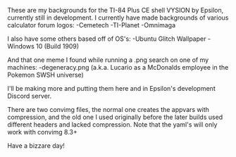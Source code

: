 These are my backgrounds for the TI-84 Plus CE shell VYSION by Epsilon, currently still
in development. I currently have made backgrounds of various calculator forum logos:
-Cemetech
-TI-Planet
-Omnimaga

I also have some others based off of OS's:
-Ubuntu Glitch Wallpaper
-Windows 10 (Build 1909)

And that one meme I found while running a .png search on one of my machines:
-degeneracy.png (a.k.a. Lucario as a McDonalds employee in the Pokemon SWSH universe)

I'll be making more and putting them here and in Epsilon's development Discord server.

There are two convimg files, the normal one creates the appvars with compression, and
the old one I used originally before the later builds used different headers and lacked
compression. Note that the yaml's will only work with convimg 8.3+

Have a bizzare day!